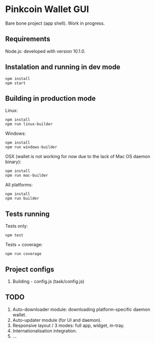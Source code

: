 # Pinkcoin Wallet GUI

Bare bone project (app shell). Work in progress.

## Requirements

Node.js: developed with version 10.1.0.

## Instalation and running in dev mode

```
npm install
npm start
```

## Building in production mode

Linux:

```
npm install
npm run linux-builder
```

Windows:

```
npm install
npm run windows-builder
```

OSX (wallet is not working for now due to the lack of Mac OS daemon binary):

```
npm install
npm run mac-builder
```

All platforms:

```
npm install
npm run builder
```

## Tests running

Tests only:
```
npm test
```

Tests + coverage:
```
npm run coverage
```

## Project configs

1. Building - config.js (task/config.js)

## TODO

1. Auto-downloader module: downloading platform-specific daemon wallet.
2. Auto-updater module (for UI and daemon).
3. Responsive layout / 3 modes: full app, widget, in-tray.
4. Internationalisation integration.
5. ...
